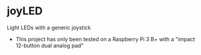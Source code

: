 # joyLED
Light LEDs with a generic joystick

- This project has only been tested on a Raspberry Pi 3 B+ with a "impact 12-button dual analog pad"
